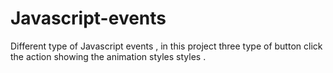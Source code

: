 # Javascript-events
Different type of Javascript events , in this project three type of button click the action showing the animation styles styles .

